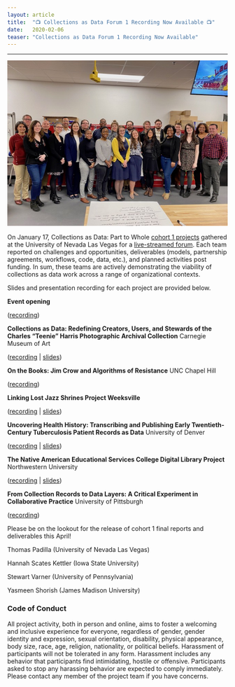 ```yaml
---
layout: article
title:  "📺 Collections as Data Forum 1 Recording Now Available 📺"
date:   2020-02-06 
teaser: "Collections as Data Forum 1 Recording Now Available"
---
```

---

![](https://github.com/collectionsasdata/part2whole/blob/master/IMG_0048.jpg "viva las collections as data!")

On January 17, Collections as Data: Part to Whole [cohort 1 projects](https://collectionsasdata.github.io/part2whole/cohort1/) gathered at the University of Nevada Las Vegas for a [live-streamed forum](https://youtu.be/abpmH01IBH0?t=1021). Each team reported on challenges and opportunities, deliverables (models, partnership agreements, workflows, code, data, etc.), and planned activities post funding. In sum, these teams are actively demonstrating the viability of collections as data work across a range of organizational contexts. 

Slides and presentation recording for each project are provided below.
 
**Event opening** 

([recording](https://youtu.be/abpmH01IBH0?t=1021))
 
**Collections as Data: Redefining Creators, Users, and Stewards of the Charles “Teenie” Harris Photographic Archival Collection** 
Carnegie Museum of Art

([recording](https://youtu.be/abpmH01IBH0?t=1491) | [slides](https://github.com/collectionsasdata/part2whole/blob/master/cmoa_summativeforum.pdf)) 
 
**On the Books: Jim Crow and Algorithms of Resistance**
UNC Chapel Hill

([recording](https://youtu.be/abpmH01IBH0?t=3302))
 
**Linking Lost Jazz Shrines Project Weeksville**

([recording](https://youtu.be/abpmH01IBH0?t=5299) | [slides](http://collectionsasdata.github.io/part2whole/summativeforum_linkinglostjazz.pdf))
 
**Uncovering Health History: Transcribing and Publishing Early Twentieth-Century Tuberculosis
Patient Records as Data** 
University of Denver

([recording](https://youtu.be/abpmH01IBH0?t=8062) | [slides](https://docs.google.com/presentation/d/1wp-_-idXsplHHfx80uv54FPdMm4Jo0Q1PFkOCtqZSHk/edit?usp=sharing))
 
**The Native American Educational Services College Digital Library Project** 
Northwestern University

([recording](https://youtu.be/abpmH01IBH0?t=10237) | [slides](http://collectionsasdata.github.io/part2whole/naes_cad_forum.pdf))
 
**From Collection Records to Data Layers: A Critical Experiment in Collaborative Practice** 
University of Pittsburgh

([recording](https://youtu.be/abpmH01IBH0?t=11885))
 
Please be on the lookout for the release of cohort 1 final reports and deliverables this April! 

Thomas Padilla (University of Nevada Las Vegas)

Hannah Scates Kettler (Iowa State University)

Stewart Varner (University of Pennsylvania)

Yasmeen Shorish (James Madison University)

### Code of Conduct

All project activity, both in person and online, aims to foster a welcoming and inclusive experience for everyone, regardless of gender, gender identity and expression, sexual orientation, disability, physical appearance, body size, race, age, religion, nationality, or political beliefs. Harassment of participants will not be tolerated in any form. Harassment includes any behavior that participants find intimidating, hostile or offensive. Participants asked to stop any harassing behavior are expected to comply immediately. Please contact any member of the project team if you have concerns.
